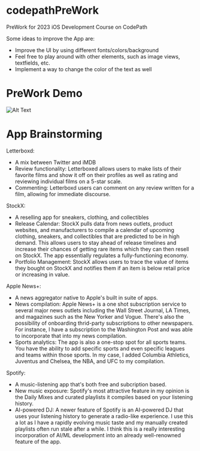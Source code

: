 # codepathPreWork
PreWork for 2023 iOS Development Course on CodePath

Some ideas to improve the App are:
- Improve the UI by using different fonts/colors/background
- Feel free to play around with other elements, such as image views, textfields, etc.
- Implement a way to change the color of the text as well

# PreWork Demo 

![Alt Text](path/to/your/demo.gif)

# App Brainstorming 

Letterboxd: 
- A mix between Twitter and iMDB 
- Review functionality: Letterboxed allows users to make lists of their favorite films and show it off on their profiles as well as rating and reviewing individual films on a 5-star scale. 
- Commenting: Letterboxd users can comment on any review written for a film, allowing for immediate discourse. 

StockX: 
- A reselling app for sneakers, clothing, and collectibles
- Release Calendar: StockX pulls data from news outlets, product websites, and manufacturers to compile a calendar of upcoming clothing, sneakers, and collectibles that are predicted to be in high demand. This allows users to stay ahead of release timelines and increase their chances of getting rare items which they can then resell on StockX. The app essentially regulates a fully-functioning economy. 
- Portfolio Management: StockX allows users to trace the value of items they bought on StockX and notifies them if an item is below retail price or increasing in value. 

Apple News+: 
- A news aggregator native to Apple's built in suite of apps. 
- News compilation: Apple News+ is a one shot subscription service to several major news outlets including the Wall Street Journal, LA Times, and magazines such as the New Yorker and Vogue. There's also the possibility of onboarding thrid-party subscriptions to other newspapers. For instance, I have a subscription to the Washington Post and was able to incorporate that into my news compilation. 
- Sports analytics: The app is also a one-stop spot for all sports teams. You have the ability to add specific sports and even specific leagues and teams within those sports. In my case, I added Columbia Athletics, Juventus and Chelsea, the NBA, and UFC to my compilation. 

Spotify: 
- A music-listening app that's both free and subcription based. 
- New music exposure: Spotify's most attractive feature in my opinion is the Daily Mixes and curated playlists it compiles based on your listening history. 
- AI-powered DJ: A newer feature of Spotify is an AI-powered DJ that uses your listening history to generate a radio-like experience. I use this a lot as I have a rapidly evolving music taste and my manually created playlists often run stale after a while. I think this is a really interesting incorporation of AI/ML development into an already well-renowned feature of the app. 

